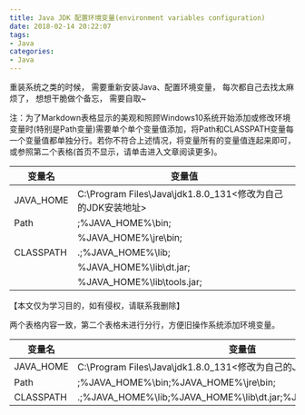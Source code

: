 ```yaml
---
title: Java JDK 配置环境变量(environment variables configuration)
date: 2018-02-14 20:22:07
tags:
- Java
categories:
- Java
---
```


重装系统之类的时候，
需要重新安装Java、配置环境变量，
每次都自己去找太麻烦了，
想想干脆做个备忘，
需要自取~

注：为了Markdown表格显示的美观和照顾Windows10系统开始添加或修改环境变量时(特别是Path变量)需要单个单个变量值添加，将Path和CLASSPATH变量每一个变量值都单独分行。若你不符合上述情况，将变量所有的变量值连起来即可，或参照第二个表格(首页不显示，请单击进入文章阅读更多)。

变量名    | 变量值
----------|-------------------------------------------
JAVA_HOME |C:\Program Files\Java\jdk1.8.0_131<修改为自己的JDK安装地址>
Path      |;%JAVA_HOME%\bin;
		  |%JAVA_HOME%\jre\bin;
CLASSPATH |.;%JAVA_HOME%\lib;
		  |%JAVA_HOME%\lib\dt.jar;
		  |%JAVA_HOME%\lib\tools.jar;

【本文仅为学习目的，如有侵权，请联系我删除】
<!-- more -->

两个表格内容一致，第二个表格未进行分行，方便旧操作系统添加环境变量。

变量名    | 变量值
----------|-------------------------------------------
JAVA_HOME |C:\Program Files\Java\jdk1.8.0_131<修改为自己的JDK安装地址>
Path      |;%JAVA_HOME%\bin;%JAVA_HOME%\jre\bin;
CLASSPATH |.;%JAVA_HOME%\lib;%JAVA_HOME%\lib\dt.jar;%JAVA_HOME%\lib\tools.jar;
